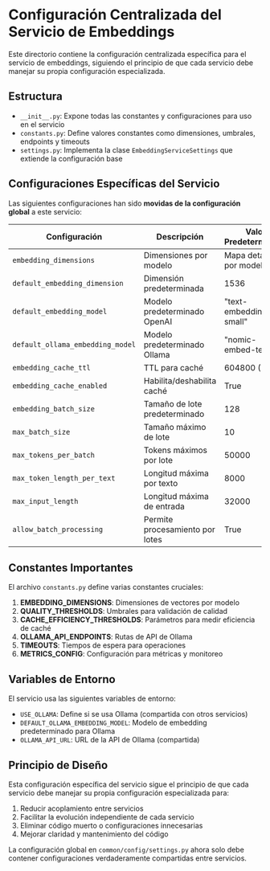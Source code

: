 # Configuración Centralizada del Servicio de Embeddings

Este directorio contiene la configuración centralizada específica para el servicio de embeddings, siguiendo el principio de que cada servicio debe manejar su propia configuración especializada.

## Estructura

- `__init__.py`: Expone todas las constantes y configuraciones para uso en el servicio
- `constants.py`: Define valores constantes como dimensiones, umbrales, endpoints y timeouts
- `settings.py`: Implementa la clase `EmbeddingServiceSettings` que extiende la configuración base

## Configuraciones Específicas del Servicio

Las siguientes configuraciones han sido **movidas de la configuración global** a este servicio:

| Configuración | Descripción | Valor Predeterminado |
|---------------|-------------|----------------------|
| `embedding_dimensions` | Dimensiones por modelo | Mapa detallado por modelo |
| `default_embedding_dimension` | Dimensión predeterminada | 1536 |
| `default_embedding_model` | Modelo predeterminado OpenAI | "text-embedding-3-small" |
| `default_ollama_embedding_model` | Modelo predeterminado Ollama | "nomic-embed-text" |
| `embedding_cache_ttl` | TTL para caché | 604800 (7 días) |
| `embedding_cache_enabled` | Habilita/deshabilita caché | True |
| `embedding_batch_size` | Tamaño de lote predeterminado | 128 |
| `max_batch_size` | Tamaño máximo de lote | 10 |
| `max_tokens_per_batch` | Tokens máximos por lote | 50000 |
| `max_token_length_per_text` | Longitud máxima por texto | 8000 |
| `max_input_length` | Longitud máxima de entrada | 32000 |
| `allow_batch_processing` | Permite procesamiento por lotes | True |

## Constantes Importantes

El archivo `constants.py` define varias constantes cruciales:

1. **EMBEDDING_DIMENSIONS**: Dimensiones de vectores por modelo
2. **QUALITY_THRESHOLDS**: Umbrales para validación de calidad
3. **CACHE_EFFICIENCY_THRESHOLDS**: Parámetros para medir eficiencia de caché
4. **OLLAMA_API_ENDPOINTS**: Rutas de API de Ollama
5. **TIMEOUTS**: Tiempos de espera para operaciones
6. **METRICS_CONFIG**: Configuración para métricas y monitoreo

## Variables de Entorno

El servicio usa las siguientes variables de entorno:

- `USE_OLLAMA`: Define si se usa Ollama (compartida con otros servicios)
- `DEFAULT_OLLAMA_EMBEDDING_MODEL`: Modelo de embedding predeterminado para Ollama
- `OLLAMA_API_URL`: URL de la API de Ollama (compartida)

## Principio de Diseño

Esta configuración específica del servicio sigue el principio de que cada servicio debe manejar su propia configuración especializada para:

1. Reducir acoplamiento entre servicios
2. Facilitar la evolución independiente de cada servicio
3. Eliminar código muerto o configuraciones innecesarias
4. Mejorar claridad y mantenimiento del código

La configuración global en `common/config/settings.py` ahora solo debe contener configuraciones verdaderamente compartidas entre servicios.
